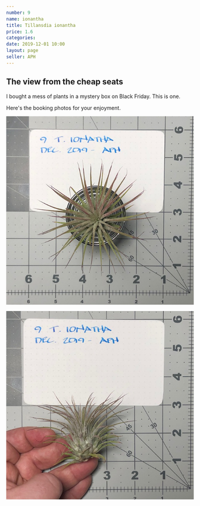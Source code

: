 ```yaml
---
number: 9
name: ionantha
title: Tillansdia ionantha
price: 1.6
categories: 
date: 2019-12-01 10:00
layout: page
seller: APH
---
```

## The view from the cheap seats

I bought a mess of plants in a mystery box on Black Friday. This is one.

Here's the booking photos for your enjoyment.

!["Tillandsia ionantha"](/i/IMG_5871.jpeg "Tillandsia ionantha")

!["Tillandsia ionantha"](/i/IMG_5872.jpeg "Tillandsia ionantha")
